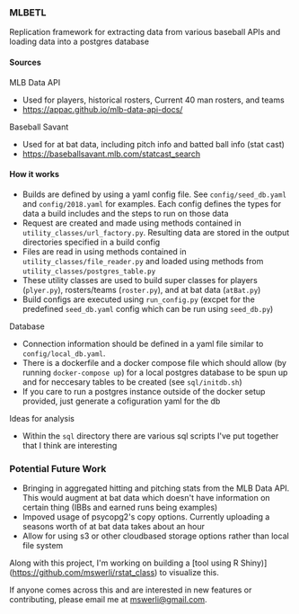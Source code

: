 ### MLBETL
Replication framework for extracting data from various baseball APIs and loading data into a postgres database

#### Sources
MLB Data API
- Used for players, historical rosters, Current 40 man rosters, and teams
- https://appac.github.io/mlb-data-api-docs/

Baseball Savant
- Used for at bat data, including pitch info and batted ball info (stat cast)
- https://baseballsavant.mlb.com/statcast_search

#### How it works
- Builds are defined by using a yaml config file. See `config/seed_db.yaml` and `config/2018.yaml` for examples. Each config defines the types for data a build includes and the steps to run on those data
- Request are created and made using methods contained in `utility_classes/url_factory.py`. Resulting data are stored in the output directories specified in a build config
- Files are read in using methods contained in `utility_classes/file_reader.py` and loaded using methods from `utility_classes/postgres_table.py`
- These utility classes are used to build super classes for players (`plyer.py`), rosters/teams (`roster.py`), and at bat data (`atBat.py`)
- Build configs are executed using `run_config.py` (excpet for the predefined `seed_db.yaml` config which can be run using `seed_db.py`)

Database
- Connection information should be defined in a yaml file similar to `config/local_db.yaml`.
- There is a dockerfile and a docker compose file which should allow (by running `docker-compose up`) for a local postgres database to be spun up and for neccesary tables to be created (see `sql/initdb.sh`)
- If you care to run a postgres instance outside of the docker setup provided, just generate a cofiguration yaml for the db

Ideas for analysis
- Within the `sql` directory there are various sql scripts I've put together that I think are interesting

### Potential Future Work
- Bringing in aggregated hitting and pitching stats from the MLB Data API. This would augment at bat data which doesn't have information on certain thing (IBBs and earned runs being examples)
- Impoved usage of psycopg2's copy options. Currently uploading a seasons worth of at bat data takes about an hour
- Allow for using s3 or other cloudbased storage options rather than local file system

Along with  this project, I'm working on building a [tool using R Shiny)\](https://github.com/mswerli/rstat_class) to visualize this.

If anyone comes across this and are interested in new features or contributing, please email me at mswerli@gmail.com.